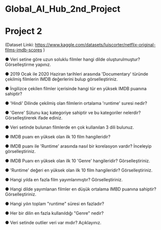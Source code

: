 # Global_AI_Hub_2nd_Project
# Project 2

(Dataset Linki: https://www.kaggle.com/datasets/luiscorter/netflix-original-films-imdb-scores )

● Veri setine göre uzun soluklu filmler hangi dilde oluşturulmuştur? Görselleştirme yapınız.

● 2019 Ocak ile 2020 Haziran tarihleri arasında 'Documentary' türünde çekilmiş filmlerin IMDB değerlerini bulup görselleştiriniz.

● İngilizce çekilen filmler içerisinde hangi tür en yüksek IMDB puanına sahiptir?

● 'Hindi' Dilinde çekilmiş olan filmlerin ortalama 'runtime' suresi nedir?

● 'Genre' Sütunu kaç kategoriye sahiptir ve bu kategoriler nelerdir? Görselleştirerek ifade ediniz.

● Veri setinde bulunan filmlerde en çok kullanılan 3 dili bulunuz.

● IMDB puanı en yüksek olan ilk 10 film hangileridir?

● IMDB puanı ile 'Runtime' arasında nasıl bir korelasyon vardır? İnceleyip görselleştiriniz.

● IMDB Puanı en yüksek olan ilk 10 'Genre' hangileridir? Görselleştiriniz.

● 'Runtime' değeri en yüksek olan ilk 10 film hangileridir? Görselleştiriniz.

● Hangi yılda en fazla film yayımlanmıştır? Görselleştiriniz.

● Hangi dilde yayımlanan filmler en düşük ortalama IMBD puanına sahiptir? Görselleştiriniz.

● Hangi yılın toplam "runtime" süresi en fazladır?

● Her bir dilin en fazla kullanıldığı "Genre" nedir?

● Veri setinde outlier veri var mıdır? Açıklayınız.
